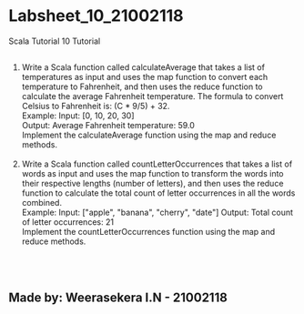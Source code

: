 # Labsheet_10_21002118
Scala Tutorial 10 Tutorial

##

1. Write a Scala function called calculateAverage that takes a list of temperatures as input and uses the map function to convert each temperature to Fahrenheit, and then uses the reduce function to calculate the average Fahrenheit temperature. The formula to convert Celsius to Fahrenheit is: (C * 9/5) + 32.<br />
Example: 
Input: [0, 10, 20, 30]<br />
Output: Average Fahrenheit temperature: 59.0<br />
Implement the calculateAverage function using the map and reduce methods.<br /><br />
2. Write a Scala function called countLetterOccurrences that takes a list of words as input and uses the map function to transform the words into their respective lengths (number of letters), and then uses the reduce function to calculate the total count of letter occurrences in all the words combined.
<br />Example: 
Input: ["apple", "banana", "cherry", "date"] Output: Total count of letter occurrences: 21<br />
Implement the countLetterOccurrences function using the map and reduce methods.

<br /><br />
## Made by:  Weerasekera I.N - 21002118
